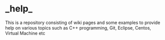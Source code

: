 # \_help\_
This is a repository consisting of wiki pages and some examples to provide help on various topics such as C++ programming, Git, Eclipse, Centos, Virtual Machine etc
